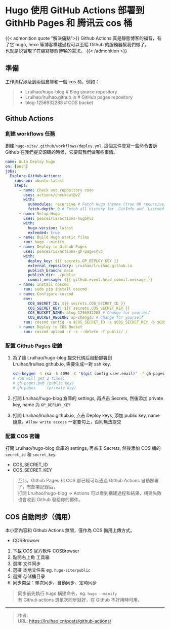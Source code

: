 # Hugo 使用 GitHub Actions 部署到 GithHb Pages 和 腾讯云 cos 桶


{{< admonition quote "解決痛點">}}
Github Actions 真是靜態博客的福音，有了它 hugo, hexo 等博客構建過程可以丟給 Github 的服務器幫我們做了。  
也就是説實現了在線寫靜態博客的需求。
{{< /admonition >}}

<!--more-->

## 準備

工作流程涉及到兩個倉庫和一個 cos 桶，例如：

> - Lruihao/hugo-blog # Blog source repository
> - Lruihao/lruihao.github.io # GitHub pages repository
> - blog-1256932288 # COS bucket

## Github Actions

### 創建 workflows 任務

創建 `hugo-site/.github/workflows/deploy.yml`, 這個文件會寫一些命令告訴 Github 在我們提交源碼的時候，它要幫我們做哪些事情。

```yaml
name: Auto Deploy hugo
on: [push]
jobs:
  Explore-GitHub-Actions:
    runs-on: ubuntu-latest
    steps:
      - name: Check out repository code
        uses: actions/checkout@v2
        with:
          submodules: recursive # Fetch Hugo themes (true OR recursive)
          fetch-depth: 0 # Fetch all history for .GitInfo and .Lastmod
      - name: Setup Hugo
        uses: peaceiris/actions-hugo@v2
        with:
          hugo-version: latest
          extended: true
      - name: Build Hugo static files
        run: hugo --minify
      - name: Deploy to Github Pages
        uses: peaceiris/actions-gh-pages@v3
        with:
          deploy_key: ${{ secrets.GP_DEPLOY_KEY }}
          external_repository: Lruihao/lruihao.github.io
          publish_branch: main
          publish_dir: ./public
          commit_message: ${{ github.event.head_commit.message }}
      - name: Install coscmd
        run: sudo pip install coscmd
      - name: Configure coscmd
        env:
          COS_SECRET_ID: ${{ secrets.COS_SECRET_ID }}
          COS_SECRET_KEY: ${{ secrets.COS_SECRET_KEY }}
          COS_BUCKET_NAME: blog-1256932288 # Change for yourself
          COS_BUCKET_REGION: ap-chengdu # Change for yourself
        run: coscmd config -a $COS_SECRET_ID -s $COS_SECRET_KEY -b $COS_BUCKET_NAME -r $COS_BUCKET_REGION
      - name: Deploy to COS Bucket
        run: coscmd upload -r -s --delete -f public/ /
```

### 配置 Github Pages 密鑰

1. 為了讓 Lruihao/hugo-blog 提交代碼后自動部署到 Lruihao/lruihao.github.io, 需要生成一對 ssh key.

   ```bash
   ssh-keygen -t rsa -b 4096 -C "$(git config user.email)" -f gh-pages -N ""
   # You will get 2 files:
   # gh-pages.pub (public key)
   # gh-pages     (private key)
   ```

2. 打開 Lruihao/hugo-blog 倉庫的 settings, 再点击 Secrets, 然後添加 private key, name 为 `GP_DEPLOY_KEY`
3. 打開 Lruihao/lruihao.github.io, 点击 Deploy keys, 添加 public key, name 隨意，`Allow write access` 一定要勾上，否則無法提交

### 配置 COS 密鑰

打開 Lruihao/hugo-blog 倉庫的 settings, 再点击 Secrets, 然後添加 COS 桶的 `secret_id` 和 `secret_key`:

- COS_SECRET_ID
- COS_SECRET_KEY

> 至此，Github Pages 和 COS 都已經可以通過 Github Actions 自動部署了，有部署記錄后，  
> 打開 Lruihao/hugo-blog -> Actions 可以看到構建過程和結果，構建失敗也會收到 Github 發給你的郵件。

## COS 自動同步（備用）

本小節內容和 Github Actions 無關，僅作為 COS 備用上傳方式。

- COSBrowser

1. 下載 COS 官方軟件 COSBrowser
2. 點開右上角 工具箱
3. 選擇 文件同步
4. 選擇 本地文件夹 eg. `hugo-site/public`
5. 選擇 存储桶目录
6. 同步类型：單次同步、自動同步、定時同步

> 同步前先執行 hugo 構建命令，eg. `hugo --minify`  
> 有 Github actions 選單次同步就好，在 Github 不好用時可用。


---

> 作者:   
> URL: https://lruihao.cn/posts/github-actions/  

